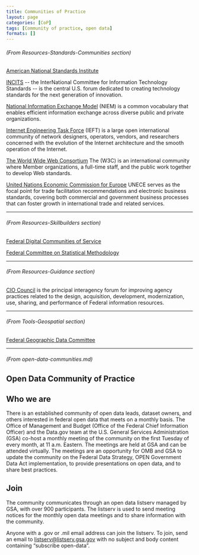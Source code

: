 ```yaml
---
title: Communities of Practice
layout: page
categories: [CoP]
tags: [Community of practice, open data]
formats: []
---
```


###### (From Resources-Standards-Communities section)

[American National Standards Institute](https://www.ansi.org/)

[INCITS](http://www.incits.org/) -- the InterNational Committee for Information
Technology Standards -- is the central U.S. forum dedicated to creating
technology standards for the next generation of innovation.

[National Information Exchange Model](https://www.niem.gov/) (NIEM) is a common
vocabulary that enables efficient information exchange across diverse public and
private organizations.

[Internet Engineering Task Force](https://www.ietf.org/) (IEFT) is a large open international community of network designers, operators, vendors, and researchers concerned with the evolution of the Internet architecture and the smooth operation of the Internet.

[The World Wide Web Consortium](https://www.w3.org/) The (W3C) is an international community where Member organizations, a full-time staff, and the public work together to develop Web standards.

[United Nations Economic Commission for Europe](http://www.unece.org/cefact/about.html) UNECE serves as the focal point for trade facilitation recommendations and electronic business standards, covering both commercial and government business processes that can foster growth in international trade and related services. 

___

###### (From Resources-Skillbuilders section)

[Federal Digital Communities of Service](https://digital.gov/communities/)

[Federal Committee on Statistical Methodology](https://nces.ed.gov/FCSM/index.asp)

___

######  (From Resources-Guidance section)

[CIO Council](https://www.cio.gov/) is the principal interagency forum for
improving agency practices related to the design, acquisition, development,
modernization, use, sharing, and performance of Federal information resources.

___


###### (From Tools-Geospatial section)

[Federal Geographic Data Committee](https://www.fgdc.gov/)


___

###### (From open-data-communities.md)

## Open Data Community of Practice

## Who we are

There is an established community of open data leads, dataset owners, and others interested in federal open data that meets on a monthly basis. The Office of Management and Budget (Office of the Federal Chief Information Officer) and the Data.gov team at the U.S. General Services Administration (GSA) co-host a monthly meeting of the community on the first Tuesday of every month, at 11 a.m. Eastern. The meetings are held at GSA and can be attended virtually. The meetings are an opportunity for OMB and GSA to update the community on the Federal Data Strategy, OPEN Government Data Act implementation, to provide presentations on open data, and to share best practices. 

## Join

The community communicates through an open data listserv managed by GSA, with over 900 participants. The listserv is used to send meeting notices for the monthly open data meetings and to share information with the community. 


Anyone with a .gov or .mil email address can join the listserv. To join, send an email to listserv@listserv.gsa.gov with no subject and body content containing “subscribe open-data”.
